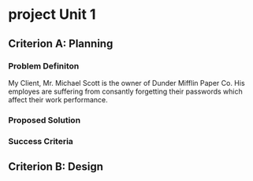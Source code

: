 # project Unit 1

## Criterion A: Planning

### Problem Definiton
My Client, Mr. Michael Scott is the owner of Dunder Mifflin Paper Co. His employes are suffering from consantly forgetting their passwords which affect their work performance.

### Proposed Solution



### Success Criteria

## Criterion B: Design
